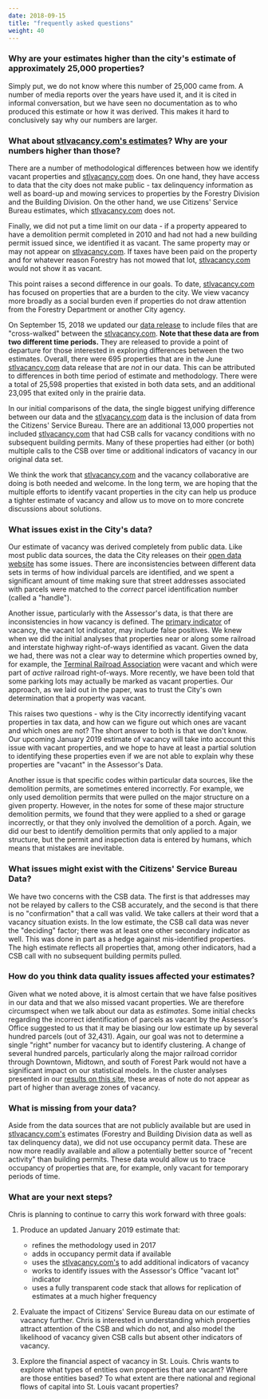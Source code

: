 ```yaml
---
date: 2018-09-15
title: "frequently asked questions"
weight: 40
---
```


### Why are your estimates higher than the city's estimate of approximately 25,000 properties?

Simply put, we do not know where this number of 25,000 came from. A number of media reports over the years have used it, and it is cited in informal conversation, but we have seen no documentation as to who produced this estimate or how it was derived. This makes it hard to conclusively say why our numbers are larger.

### What about [stlvacancy.com's estimates](http://stlvacancy.com)? Why are your numbers higher than those?

There are a number of methodological differences between how we identify vacant properties and [stlvacancy.com](http://stlvacancy.com) does. On one hand, they have access to data that the city does not make public - tax delinquency information as well as board-up and mowing services to properties by the Forestry Division and the Building Division. On the other hand, we use Citizens' Service Bureau estimates, which [stlvacancy.com](http://stlvacancy.com) does not. 

Finally, we did not put a time limit on our data - if a property appeared to have a demolition permit completed in 2010 and had not had a new building permit issued since, we identified it as vacant. The same property may or may not appear on [stlvacancy.com](http://stlvacancy.com). If taxes have been paid on the property and for whatever reason Forestry has not mowed that lot, [stlvacancy.com](http://stlvacancy.com) would not show it as vacant.

This point raises a second difference in our goals. To date, [stlvacancy.com](http://stlvacancy.com) has focused on properties that are a burden to the city. We view vacancy more broadly as a social burden even if properties do not draw attention from the Forestry Department or another City agency.

On September 15, 2018 we updated our [data release](https://github.com/chris-prener/vacancy-data) to include files that are "cross-walked" between the [stlvacancy.com](http://stlvacancy.com). **Note that these data are from two different time periods.** They are released to provide a point of departure for those interested in exploring differences between the two estimates. Overall, there were 695 properties that are in the June [stlvacancy.com](http://stlvacancy.com) data release that are *not* in our data. This can be attributed to differences in both time period of estimate and methodology. There were a total of 25,598 properties that existed in both data sets, and an additional 23,095 that exited only in the prairie data. 

In our initial comparisons of the data, the single biggest unifying difference between our data and the [stlvacancy.com](http://stlvacancy.com) data is the inclusion of data from the Citizens' Service Bureau. There are an additional 13,000 properties not included [stlvacancy.com](http://stlvacancy.com) that had CSB calls for vacancy conditions with no subsequent building permits. Many of these properties had either (or both) multiple calls to the CSB over time or additional indicators of vacancy in our original data set.

We think the work that [stlvacancy.com](http://stlvacancy.com) and the vacancy collaborative are doing is both needed and welcome. In the long term, we are hoping that the multiple efforts to identify vacant properties in the city can help us produce a tighter estimate of vacancy and allow us to move on to more concrete discussions about solutions.

### What issues exist in the City's data?

Our estimate of vacancy was derived completely from public data. Like most public data sources, the data the City releases on their [open data website](https://www.stlouis-mo.gov/data/) has some issues. There are inconsistencies between different data sets in terms of how individual parcels are identified, and we spent a significant amount of time making sure that street addresses associated with parcels were matched to the *correct* parcel identification number (called a "handle"). 

Another issue, particularly with the Assessor's data, is that there are inconsistencies in how vacancy is defined. The [primary indicator](/approach17) of vacancy, the vacant lot indicator, may include false positives. We knew when we did the initial analyses that properties near or along some railroad and interstate highway right-of-ways identified as vacant. Given the data we had, there was not a clear way to determine which properties owned by, for example, the [Terminal Railroad Association](https://en.wikipedia.org/wiki/Terminal_Railroad_Association_of_St._Louis) were vacant and which were part of *active* railroad right-of-ways. More recently, we have been told that some parking lots may actually be marked as vacant properties. Our approach, as we laid out in the paper, was to trust the City's own determination that a property was vacant.

This raises two questions - why is the City incorrectly identifying vacant properties in tax data, and how can we figure out which ones are vacant and which ones are not? The short answer to both is that we don't know. Our upcoming January 2019 estimate of vacancy will take into account this issue with vacant properties, and we hope to have at least a partial solution to identifying these properties even if we are not able to explain why these properties are "vacant" in the Assessor's Data.

Another issue is that specific codes within particular data sources, like the demolition permits, are sometimes entered incorrectly. For example, we only used demolition permits that were pulled on the major structure on a given property. However, in the notes for some of these major structure demolition permits, we found that they were applied to a shed or garage incorrectly, or that they only involved the demolition of a porch. Again, we did our best to identify demolition permits that only applied to a major structure, but the permit and inspection data is entered by humans, which means that mistakes are inevitable.

### What issues might exist with the Citizens' Service Bureau Data?

We have two concerns with the CSB data. The first is that addresses may not be relayed by callers to the CSB accurately, and the second is that there is no "confirmation" that a call was valid. We take callers at their word that a vacancy situation exists. In the low estimate, the CSB call data was never the "deciding" factor; there was at least one other secondary indicator as well. This was done in part as a hedge against mis-identified properties. The high estimate reflects all properties that, among other indicators, had a CSB call with no subsequent building permits pulled.

### How do you think data quality issues affected your estimates?

Given what we noted above, it is almost certain that we have false positives in our data and that we also missed vacant properties. We are therefore circumspect when we talk about our data as *estimates*. Some initial checks regarding the incorrect identification of parcels as vacant by the Assessor's Office suggested to us that it may be biasing our low estimate up by several hundred parcels (out of 32,431). Again, our goal was not to determine a single "right" number for vacancy but to identify clustering. A change of several hundred parcels, particularly along the major railroad corridor through Downtown, Midtown, and south of Forest Park would not have a significant impact on our statistical models. In the cluster analyses presented in our [results on this site](/vacancy17), these areas of note do not appear as part of higher than average zones of vacancy.

### What is missing from your data?

Aside from the data sources that are not publicly available but are used in [stlvacancy.com's](http://stlvacancy.com) estimates (Forestry and Building Division data as well as tax delinquency data), we did not use occupancy permit data. These are now more readily available and allow a potentially better source of "recent activity" than building permits. These data would allow us to trace occupancy of properties that are, for example, only vacant for temporary periods of time.

### What are your next steps?

Chris is planning to continue to carry this work forward with three goals:

1. Produce an updated January 2019 estimate that: 
    * refines the methodology used in 2017
    * adds in occupancy permit data if available
    * uses the [stlvacancy.com's](http://stlvacancy.com) to add additional indicators of vacancy
    * works to identify issues with the Assessor's Office "vacant lot" indicator
    * uses a fully transparent code stack that allows for replication of estimates at a much higher frequency
2. Evaluate the impact of Citizens' Service Bureau data on our estimate of vacancy further. Chris is interested in understanding which properties attract attention of the CSB and which do not, and also model the likelihood of vacancy given CSB calls but absent other indicators of vacancy.

3. Explore the financial aspect of vacancy in St. Louis. Chris wants to explore what types of entities own properties that are vacant? Where are those entities based? To what extent are there national and regional flows of capital into St. Louis vacant properties?
